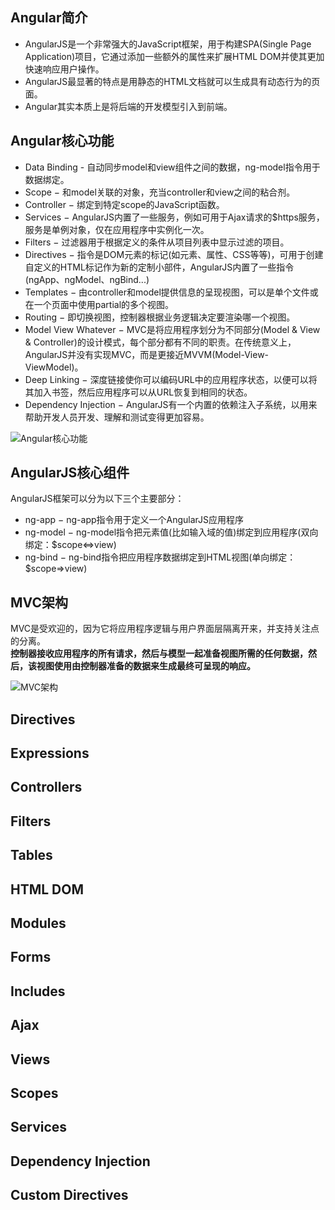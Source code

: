 ## Angular简介
- AngularJS是一个非常强大的JavaScript框架，用于构建SPA(Single Page Application)项目，它通过添加一些额外的属性来扩展HTML DOM并使其更加快速响应用户操作。    
- AngularJS最显著的特点是用静态的HTML文档就可以生成具有动态行为的页面。  
- Angular其实本质上是将后端的开发模型引入到前端。  

## Angular核心功能
- Data Binding - 自动同步model和view组件之间的数据，ng-model指令用于数据绑定。
- Scope − 和model关联的对象，充当controller和view之间的粘合剂。
- Controller − 绑定到特定scope的JavaScript函数。
- Services − AngularJS内置了一些服务，例如可用于Ajax请求的$https服务，服务是单例对象，仅在应用程序中实例化一次。
- Filters − 过滤器用于根据定义的条件从项目列表中显示过滤的项目。
- Directives − 指令是DOM元素的标记(如元素、属性、CSS等等)，可用于创建自定义的HTML标记作为新的定制小部件，AngularJS内置了一些指令(ngApp、ngModel、ngBind...)
- Templates − 由controller和model提供信息的呈现视图，可以是单个文件或在一个页面中使用partial的多个视图。
- Routing − 即切换视图，控制器根据业务逻辑决定要渲染哪一个视图。
- Model View Whatever − MVC是将应用程序划分为不同部分(Model & View & Controller)的设计模式，每个部分都有不同的职责。在传统意义上，AngularJS并没有实现MVC，而是更接近MVVM(Model-View-ViewModel)。
- Deep Linking − 深度链接使你可以编码URL中的应用程序状态，以便可以将其加入书签，然后应用程序可以从URL恢复到相同的状态。
- Dependency Injection − AngularJS有一个内置的依赖注入子系统，以用来帮助开发人员开发、理解和测试变得更加容易。  

![Angular核心功能](https://www.tutorialspoint.com/angularjs/images/angularjs_concepts.jpg)

## AngularJS核心组件
AngularJS框架可以分为以下三个主要部分：  
- ng-app − ng-app指令用于定义一个AngularJS应用程序
- ng-model − ng-model指令把元素值(比如输入域的值)绑定到应用程序(双向绑定：$scope<=>view)
- ng-bind − ng-bind指令把应用程序数据绑定到HTML视图(单向绑定：$scope=>view)

## MVC架构
MVC是受欢迎的，因为它将应用程序逻辑与用户界面层隔离开来，并支持关注点的分离。  
**控制器接收应用程序的所有请求，然后与模型一起准备视图所需的任何数据，然后，该视图使用由控制器准备的数据来生成最终可呈现的响应。**   

![MVC架构](https://www.tutorialspoint.com/angularjs/images/angularjs_mvc.jpg)

## Directives
## Expressions
## Controllers
## Filters
## Tables
## HTML DOM
## Modules
## Forms
## Includes
## Ajax
## Views
## Scopes
## Services
## Dependency Injection
## Custom Directives

<!--
## [Angular编程规范](https://github.com/mgechev/angularjs-style-guide/blob/master/README-zh-cn.md)
-->
